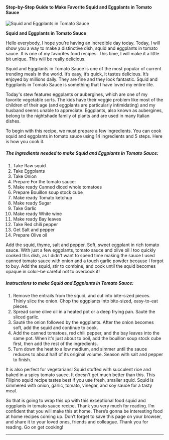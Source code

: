             

#### Step-by-Step Guide to Make Favorite Squid and Eggplants in Tomato Sauce

![Squid and Eggplants in Tomato Sauce](https://img-global.cpcdn.com/recipes/5559330733555712/751x532cq70/squid-and-eggplants-in-tomato-sauce-recipe-main-photo.jpg)

**Squid and Eggplants in Tomato Sauce**

Hello everybody, I hope you’re having an incredible day today. Today, I will show you a way to make a distinctive dish, squid and eggplants in tomato sauce. It is one of my favorites food recipes. This time, I will make it a little bit unique. This will be really delicious.

Squid and Eggplants in Tomato Sauce is one of the most popular of current trending meals in the world. It’s easy, it’s quick, it tastes delicious. It’s enjoyed by millions daily. They are fine and they look fantastic. Squid and Eggplants in Tomato Sauce is something that I have loved my entire life.

Today's stew features eggplants or aubergines, which are one of my favorite vegetable sorts. The kids have their veggie problem like most of the children of their age (and eggplants are particularly intimidating) and my husband seems unable to appreciate. Eggplants, also known as aubergines, belong to the nightshade family of plants and are used in many Italian dishes.

To begin with this recipe, we must prepare a few ingredients. You can cook squid and eggplants in tomato sauce using 14 ingredients and 5 steps. Here is how you cook it.

##### The ingredients needed to make Squid and Eggplants in Tomato Sauce:

1.  Take Raw squid
2.  Take Eggplants
3.  Take Onion
4.  Prepare For the tomato sauce:
5.  Make ready Canned diced whole tomatoes
6.  Prepare Bouillon soup stock cube
7.  Make ready Tomato ketchup
8.  Make ready Sugar
9.  Take Garlic
10.  Make ready White wine
11.  Make ready Bay leaves
12.  Take Red chili pepper
13.  Get Salt and pepper
14.  Prepare Olive oil

Add the squid, thyme, salt and pepper. Soft, sweet eggplant in rich tomato sauce. With just a few eggplants, tomato sauce and olive oil I too quickly cooked this dish, as I didn't want to spend time making the sauce I used canned tomato sauce with onion and a touch garlic powder because I forgot to buy. Add the squid, stir to combine, and cook until the squid becomes opaque in color–be careful not to overcook it!

##### Instructions to make Squid and Eggplants in Tomato Sauce:

1.  Remove the entrails from the squid, and cut into bite-sized pieces. Thinly slice the onion. Chop the eggplants into bite-sized, easy-to-eat pieces.
2.  Spread some olive oil in a heated pot or a deep frying pan. Sauté the sliced garlic.
3.  Sauté the onion followed by the eggplants. After the onion becomes soft, add the squid and continue to cook.
4.  Add the canned tomatoes, red chili pepper, and the bay leaves into the same pot. When it's just about to boil, add the bouillon soup stock cube first, then add the rest of the ingredients.
5.  Turn down the heat to a low medium, and simmer until the sauce reduces to about half of its original volume. Season with salt and pepper to finish.

It is also perfect for vegetarians! Squid stuffed with succulent rice and baked in a spicy tomato sauce. It doesn't get much better than this. This Filipino squid recipe tastes best if you use fresh, smaller squid. Squid is simmered with onion, garlic, tomato, vinegar, and soy sauce for a tasty meal.

So that is going to wrap this up with this exceptional food squid and eggplants in tomato sauce recipe. Thank you very much for reading. I’m confident that you will make this at home. There’s gonna be interesting food at home recipes coming up. Don’t forget to save this page on your browser, and share it to your loved ones, friends and colleague. Thank you for reading. Go on get cooking!

* * *